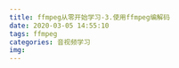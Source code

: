 ```yaml
---
title: ffmpeg从零开始学习-3.使用ffmpeg编解码
date: 2020-03-05 14:55:10
tags: ffmpeg
categories: 音视频学习
img:
---
```

